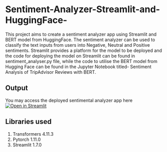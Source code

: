 # Sentiment-Analyzer-Streamlit-and-HuggingFace-

This project aims to create a sentiment analyzer app using Streamlit and BERT model from HuggingFace. 
The sentiment analyzer can be used to classify the text inputs from users into Negative, Neutral and Positive sentiments. 
Streamlit provides a platform for the model to be deployed and the code for deploying the model on Streamlit can be found in sentiment_analyser.py file, while the code to utilise the BERT model from Hugging Face can be found in the Jupyter Notebook titled- Sentiment Analysis of TripAdvisor Reviews with BERT. 

## Output

You may access the deployed sentimental analyzer app here [![Open in Streamlit](https://static.streamlit.io/badges/streamlit_badge_black_white.svg)](https://share.streamlit.io/siewpingyeo/sentiment-analyzer-streamlit-and-huggingface-/main/sentiment_analyser.py)
## Libraries used 
1. Transformers 4.11.3
2. Pytorch 1.11.0
3. Streamlit 1.7.0
